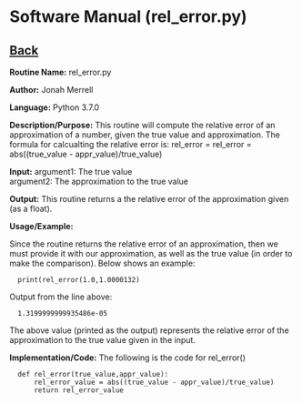 # Software Manual (rel_error.py)

## [Back](softwaremanual.md)

**Routine Name:**           rel_error.py

**Author:** Jonah Merrell

**Language:** Python 3.7.0

**Description/Purpose:** This routine will compute the relative error of an approximation of a number, given the
 true value and approximation. The formula for calcualting the relative error is: rel_error = rel_error = abs((true_value - appr_value)/true_value)

**Input:** argument1: The true value<br>
		   argument2: The approximation to the true value

**Output:** This routine returns a the relative error of the approximation given (as a float).

**Usage/Example:**

Since the routine returns the relative error of an approximation, then we must provide it with our approximation, as well
 as the true value (in order to make the comparison). Below shows an example:

      print(rel_error(1.0,1.0000132)

Output from the line above:

      1.3199999999935486e-05

The above value (printed as the output) represents the relative error of the approximation to the true value given in the input.

**Implementation/Code:** The following is the code for rel_error()


      def rel_error(true_value,appr_value):
          rel_error_value = abs((true_value - appr_value)/true_value)
          return rel_error_value
